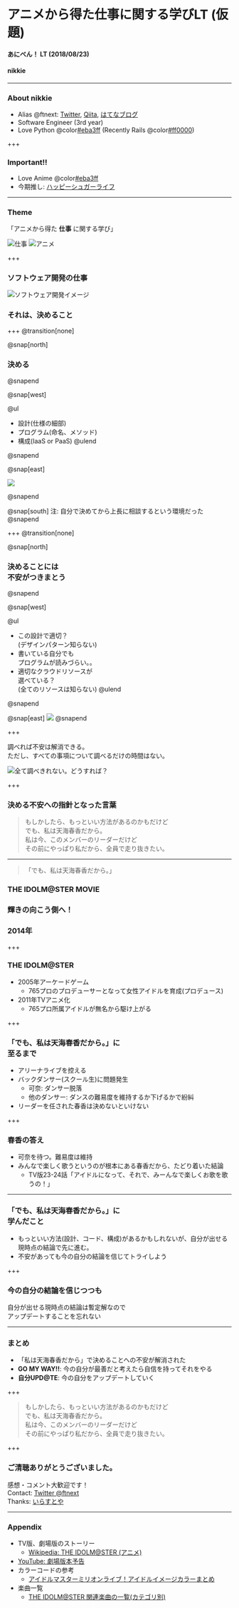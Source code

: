# アニメから得た仕事に関する学びLT (仮題)
#### あにべん！ LT (2018/08/23)
#### nikkie

---

### About nikkie

- Alias @ftnext: [Twitter](https://twitter.com/ftnext), [Qiita](https://qiita.com/ftnext), [はてなブログ](http://nikkie-ftnext.hatenablog.com/)
- Software Engineer (3rd year)
- Love Python @color[#eba3ff](@fa[heart]) (Recently Rails @color[#ff0000](@fa[diamond]))

+++

### Important!!

- Love Anime @color[#eba3ff](@fa[heart]@fa[heart])
- 今期推し: <span style="font-family:serif">[ハッピーシュガーライフ](http://happysugarlife.tv)</span>

---

### Theme

「アニメから得た **仕事** に関する学び」

![仕事](aniben_August_imas/assets/kaisya_man.png)
![アニメ](aniben_August_imas/assets/tv_boy_tooku.png)

+++

### ソフトウェア開発の仕事
![ソフトウェア開発イメージ](aniben_August_imas/assets/system_integration.png)
### それは、決めること

+++
@transition[none]

@snap[north]
<h3>決める</h3>
@snapend

@snap[west]

@ul
- 設計(仕様の細部)
- プログラム(命名、メソッド)
- 構成(IaaS or PaaS)
@ulend

@snapend

@snap[east]

![](aniben_August_imas/assets/character_program.png)

@snapend

@snap[south]
注: 自分で決めてから上長に相談するという環境だった
@snapend

+++
@transition[none]

@snap[north]
<h3>決めることには<br>不安がつきまとう</h3>
@snapend

@snap[west]

@ul
- この設計で適切？<br>(デザインパターン知らない)
- 書いている自分でも<br>プログラムが読みづらい。。
- 適切なクラウドリソースが<br>選べている？<br>(全てのリソースは知らない)
@ulend

@snapend

@snap[east]
![](aniben_August_imas/assets/kaisya_komaru_man.png)
@snapend

+++

調べれば不安は解消できる。  
ただし、すべての事項について調べるだけの時間はない。

![全て調べきれない。どうすれば？](aniben_August_imas/assets/jouhou_hanran.png)

+++

### 決める不安への指針となった言葉

>もしかしたら、もっといい方法があるのかもだけど  
>でも、私は天海春香だから。  
>私は今、このメンバーのリーダーだけど  
>その前にやっぱり私だから、全員で走り抜きたい。  

---

>「でも、私は天海春香だから。」

### THE IDOLM@STER MOVIE
### 輝きの向こう側へ！
### 2014年

+++

### THE IDOLM@STER

- 2005年アーケードゲーム
  - 765プロのプロデューサーとなって女性アイドルを育成(プロデュース)
- 2011年TVアニメ化
  - 765プロ所属アイドルが無名から駆け上がる

+++

### 「でも、私は天海春香だから。」に<br>至るまで

- アリーナライブを控える
- バックダンサー(スクール生)に問題発生
  - <span class="kana">可奈</span>: ダンサー脱落
  - 他のダンサー: ダンスの難易度を維持するか下げるかで紛糾
- リーダーを任された<span class="haruka">春香</span>は決めないといけない

+++

### <span class="haruka">春香</span>の答え

- <span class="kana">可奈</span>を待つ。難易度は維持
- みんなで楽しく歌うというのが根本にある<span class="haruka">春香</span>だから、たどり着いた結論
  - TV版23-24話「<span class="haruka">アイドルになって、それで、みーんなで楽しくお歌を歌うの！</span>」

---

### 「でも、私は天海春香だから。」に<br>学んだこと

- もっといい方法(設計、コード、構成)があるかもしれないが、自分が出せる現時点の結論で先に進む。
- 不安があっても今の自分の結論を信じてトライしよう

+++

### 今の自分の結論を信じつつも

自分が出せる現時点の結論は暫定解なので  
アップデートすることを忘れない

---

### まとめ

- 「私は天海春香だから」で決めることへの不安が解消された
- **GO MY WAY!!**: 今の自分が最善だと考えたら自信を持ってそれをやる
- **自分UPD@TE**: 今の自分をアップデートしていく

+++

>もしかしたら、もっといい方法があるのかもだけど  
>でも、私は天海春香だから。  
>私は今、このメンバーのリーダーだけど  
>その前にやっぱり私だから、全員で走り抜きたい。  

+++

### ご清聴ありがとうございました。
感想・コメント大歓迎です！  
Contact: [Twitter @ftnext](https://twitter.com/ftnext)  
Thanks: [いらすとや](https://www.irasutoya.com)

---

### Appendix

- TV版、劇場版のストーリー
  - [Wikipedia: THE IDOLM@STER (アニメ)](https://ja.wikipedia.org/wiki/THE_IDOLM@STER_(アニメ))
- [YouTube: 劇場版本予告](https://www.youtube.com/watch?v=_YD0jTHxLlo)
- カラーコードの参考
  - [アイドルマスターミリオンライブ！アイドルイメージカラーまとめ](http://imas-million.zukan-jp.com/idol_imagecolor/)
- 楽曲一覧
  - [THE IDOLM@STER 関連楽曲の一覧(カテゴリ別)](https://imas-db.jp/song/detail/)
